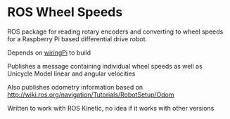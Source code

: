 # ROS Wheel Speeds
ROS package for reading rotary encoders and converting to wheel speeds for a Raspberry Pi based differential drive robot.

Depends on [wiringPi](http://wiringpi.com/) to build

Publishes a message containing individual wheel speeds as well as Unicycle Model linear and angular velocities

Also publishes odometry information based on http://wiki.ros.org/navigation/Tutorials/RobotSetup/Odom

Written to work with ROS Kinetic, no idea if it works with other versions

